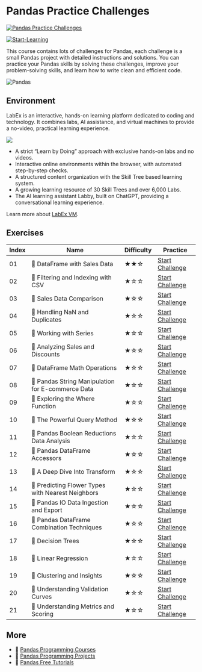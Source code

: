 # Pandas Practice Challenges

[![Pandas Practice Challenges](https://cover-creator.appbot.io/pandas-practice-challenges.png)](https://labex.io/courses/pandas-practice-challenges)

[![Start-Learning](https://img.shields.io/badge/Start-Learning-whitesmoke?style=for-the-badge)](https://labex.io/courses/pandas-practice-challenges)

This course contains lots of challenges for Pandas, each challenge is a small Pandas project with detailed instructions and solutions. You can practice your Pandas skills by solving these challenges, improve your problem-solving skills, and learn how to write clean and efficient code.

![Pandas](https://img.shields.io/badge/Pandas-whitesmoke?style=for-the-badge&logo=pandas)


## Environment

LabEx is an interactive, hands-on learning platform dedicated to coding and technology. It combines labs, AI assistance, and virtual machines to provide a no-video, practical learning experience.

![](https://tutorial-screenshot.getvm.io/images/vm-1725247253.png)

- A strict “Learn by Doing” approach with exclusive hands-on labs and no videos.
- Interactive online environments within the browser, with automated step-by-step checks.
- A structured content organization with the Skill Tree based learning system.
- A growing learning resource of 30 Skill Trees and over 6,000 Labs.
- The AI learning assistant Labby, built on ChatGPT, providing a conversational learning experience.

Learn more about [LabEx VM](https://support.labex.io/using-labex/virtual-machine).

## Exercises

|   Index | Name                                             | Difficulty   | Practice                                                                                                                              |
|---------|--------------------------------------------------|--------------|---------------------------------------------------------------------------------------------------------------------------------------|
|      01 | 🎯 DataFrame with Sales Data                      | ★★☆          | <a target='_blank' href='https://labex.io/tutorials/pandas-dataframe-with-sales-data-22107'>Start Challenge</a>                       |
|      02 | 🎯 Filtering and Indexing with CSV                | ★☆☆          | <a target='_blank' href='https://labex.io/tutorials/pandas-filtering-and-indexing-with-csv-67543'>Start Challenge</a>                 |
|      03 | 🎯 Sales Data Comparison                          | ★☆☆          | <a target='_blank' href='https://labex.io/tutorials/pandas-sales-data-comparison-92717'>Start Challenge</a>                           |
|      04 | 🎯 Handling NaN and Duplicates                    | ★☆☆          | <a target='_blank' href='https://labex.io/tutorials/pandas-handling-nan-and-duplicates-189438'>Start Challenge</a>                    |
|      05 | 🎯 Working with Series                            | ★☆☆          | <a target='_blank' href='https://labex.io/tutorials/pandas-working-with-series-67550'>Start Challenge</a>                             |
|      06 | 🎯 Analyzing Sales and Discounts                  | ★☆☆          | <a target='_blank' href='https://labex.io/tutorials/pandas-analyzing-sales-and-discounts-23740'>Start Challenge</a>                   |
|      07 | 🎯 DataFrame Math Operations                      | ★☆☆          | <a target='_blank' href='https://labex.io/tutorials/pandas-dataframe-math-operations-172040'>Start Challenge</a>                      |
|      08 | 🎯 Pandas String Manipulation for E-commerce Data | ★☆☆          | <a target='_blank' href='https://labex.io/tutorials/pandas-pandas-string-manipulation-for-e-commerce-data-29301'>Start Challenge</a>  |
|      09 | 🎯 Exploring the Where Function                   | ★☆☆          | <a target='_blank' href='https://labex.io/tutorials/pandas-exploring-the-where-function-53379'>Start Challenge</a>                    |
|      10 | 🎯 The Powerful Query Method                      | ★☆☆          | <a target='_blank' href='https://labex.io/tutorials/pandas-the-powerful-query-method-29827'>Start Challenge</a>                       |
|      11 | 🎯 Pandas Boolean Reductions Data Analysis        | ★☆☆          | <a target='_blank' href='https://labex.io/tutorials/python-pandas-boolean-reductions-data-analysis-53381'>Start Challenge</a>         |
|      12 | 🎯 Pandas DataFrame Accessors                     | ★☆☆          | <a target='_blank' href='https://labex.io/tutorials/pandas-pandas-dataframe-accessors-47122'>Start Challenge</a>                      |
|      13 | 🎯 A Deep Dive Into Transform                     | ★☆☆          | <a target='_blank' href='https://labex.io/tutorials/pandas-a-deep-dive-into-transform-23742'>Start Challenge</a>                      |
|      14 | 🎯 Predicting Flower Types with Nearest Neighbors | ★☆☆          | <a target='_blank' href='https://labex.io/tutorials/python-predicting-flower-types-with-nearest-neighbors-256147'>Start Challenge</a> |
|      15 | 🎯 Pandas IO Data Ingestion and Export            | ★☆☆          | <a target='_blank' href='https://labex.io/tutorials/python-pandas-io-data-ingestion-and-export-47120'>Start Challenge</a>             |
|      16 | 🎯 Pandas DataFrame Combination Techniques        | ★☆☆          | <a target='_blank' href='https://labex.io/tutorials/pandas-pandas-dataframe-combination-techniques-16435'>Start Challenge</a>         |
|      17 | 🎯 Decision Trees                                 | ★☆☆          | <a target='_blank' href='https://labex.io/tutorials/pandas-decision-trees-92597'>Start Challenge</a>                                  |
|      18 | 🎯 Linear Regression                              | ★☆☆          | <a target='_blank' href='https://labex.io/tutorials/pandas-linear-regression-185171'>Start Challenge</a>                              |
|      19 | 🎯 Clustering and Insights                        | ★☆☆          | <a target='_blank' href='https://labex.io/tutorials/python-clustering-and-insights-198286'>Start Challenge</a>                        |
|      20 | 🎯 Understanding Validation Curves                | ★☆☆          | <a target='_blank' href='https://labex.io/tutorials/python-understanding-validation-curves-106940'>Start Challenge</a>                |
|      21 | 🎯 Understanding Metrics and Scoring              | ★☆☆          | <a target='_blank' href='https://labex.io/tutorials/pandas-understanding-metrics-and-scoring-185172'>Start Challenge</a>              |

## More

- 🔗 [Pandas Programming Courses](https://github.com/labex-labs/awesome-programming-courses)
- 🔗 [Pandas Programming Projects](https://github.com/labex-labs/awesome-programming-projects)
- 🔗 [Pandas Free Tutorials](https://github.com/labex-labs/pandas-free-tutorials)

